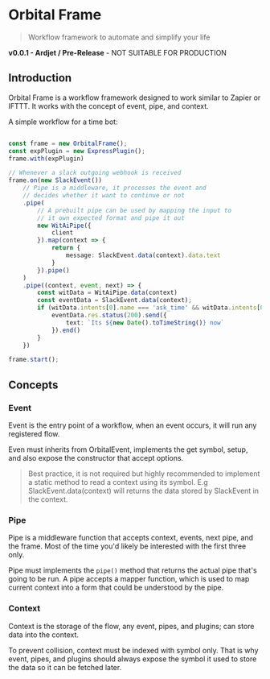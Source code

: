 # Orbital Frame

> Workflow framework to automate and simplify your life



**v0.0.1 - Ardjet / Pre-Release** - NOT SUITABLE FOR PRODUCTION

## Introduction

Orbital Frame is a workflow framework designed to work similar
to Zapier or IFTTT. It works with the concept of event, pipe, and context.

A simple workflow for a time bot:

```ts

const frame = new OrbitalFrame();
const expPlugin = new ExpressPlugin();
frame.with(expPlugin)

// Whenever a slack outgoing webhook is received
frame.on(new SlackEvent())
    // Pipe is a middleware, it processes the event and
    // decides whether it want to continue or not    
    .pipe(
        // A prebuilt pipe can be used by mapping the input to
        // it own expected format and pipe it out
        new WitAiPipe({
            client
        }).map(context => {
            return {
                message: SlackEvent.data(context).data.text
            }
        }).pipe()
    )
    .pipe((context, event, next) => {
        const witData = WitAiPipe.data(context)
        const eventData = SlackEvent.data(context);        
        if (witData.intents[0].name === 'ask_time' && witData.intents[0].confidence > 0.7) {
            eventData.res.status(200).send({
                text: `Its ${new Date().toTimeString()} now`
            }).end()
        }       
    })

frame.start();
```

## Concepts

### Event

Event is the entry point of a workflow, when an event occurs, it will
run any registered flow.

Even must inherits from OrbitalEvent, implements the get symbol, setup,
and also expose the constructor that accept options.

> Best practice, it is not required but highly recommended to implement
> a static method to read a context using its symbol. E.g SlackEvent.data(context)
> will returns the data stored by SlackEvent in the context.

### Pipe

Pipe is a middleware function that accepts context, events, next pipe,
and the frame. Most of the time you'd likely be interested with the first three
only.

Pipe must implements the `pipe()` method that returns the actual pipe
that's going to be run. A pipe accepts a mapper function, which is used
to map current context into a form that could be understood by the pipe.

### Context

Context is the storage of the flow, any event, pipes, and plugins; can store
data into the context.

To prevent collision, context must be indexed with symbol only. That is why
event, pipes, and plugins should always expose the symbol it used to store
the data so it can be fetched later.
